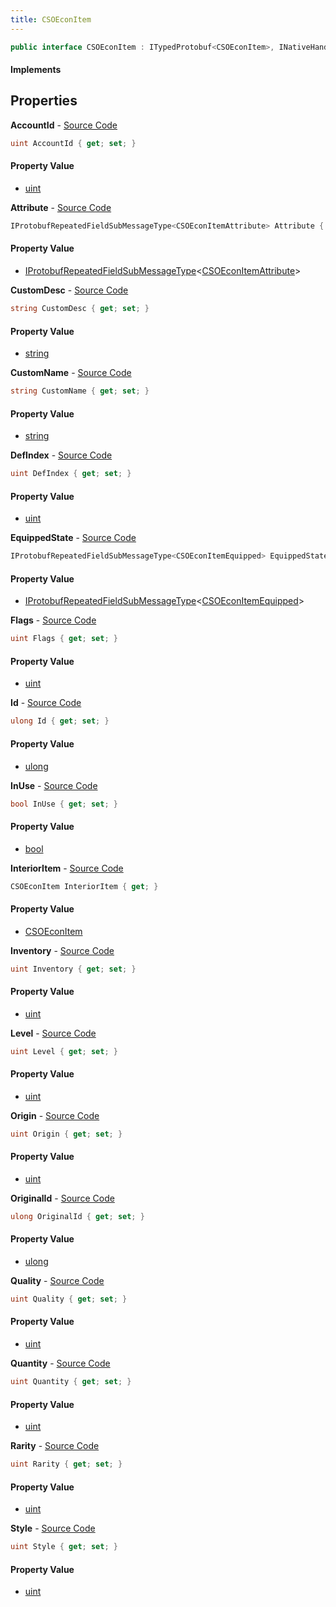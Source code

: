 ```yaml
---
title: CSOEconItem
---
```


```csharp
public interface CSOEconItem : ITypedProtobuf<CSOEconItem>, INativeHandle
```

#### Implements

## Properties

**AccountId** - [Source Code](https://github.com/swiftly-solution/swiftlys2/blob/main/managed/src/SwiftlyS2.Generated/Protobufs/Interfaces/CSOEconItem.cs#L16)

```csharp
uint AccountId { get; set; }
```

#### Property Value

- [uint](https://learn.microsoft.com/dotnet/api/system.uint32)

**Attribute** - [Source Code](https://github.com/swiftly-solution/swiftlys2/blob/main/managed/src/SwiftlyS2.Generated/Protobufs/Interfaces/CSOEconItem.cs#L46)

```csharp
IProtobufRepeatedFieldSubMessageType<CSOEconItemAttribute> Attribute { get; }
```

#### Property Value

- [IProtobufRepeatedFieldSubMessageType](/docs/api/shared/netmessages/iprotobufrepeatedfieldsubmessagetype-1)<[CSOEconItemAttribute](/docs/api/shared/protobufdefinitions/csoeconitemattribute)>

**CustomDesc** - [Source Code](https://github.com/swiftly-solution/swiftlys2/blob/main/managed/src/SwiftlyS2.Generated/Protobufs/Interfaces/CSOEconItem.cs#L43)

```csharp
string CustomDesc { get; set; }
```

#### Property Value

- [string](https://learn.microsoft.com/dotnet/api/system.string)

**CustomName** - [Source Code](https://github.com/swiftly-solution/swiftlys2/blob/main/managed/src/SwiftlyS2.Generated/Protobufs/Interfaces/CSOEconItem.cs#L40)

```csharp
string CustomName { get; set; }
```

#### Property Value

- [string](https://learn.microsoft.com/dotnet/api/system.string)

**DefIndex** - [Source Code](https://github.com/swiftly-solution/swiftlys2/blob/main/managed/src/SwiftlyS2.Generated/Protobufs/Interfaces/CSOEconItem.cs#L22)

```csharp
uint DefIndex { get; set; }
```

#### Property Value

- [uint](https://learn.microsoft.com/dotnet/api/system.uint32)

**EquippedState** - [Source Code](https://github.com/swiftly-solution/swiftlys2/blob/main/managed/src/SwiftlyS2.Generated/Protobufs/Interfaces/CSOEconItem.cs#L61)

```csharp
IProtobufRepeatedFieldSubMessageType<CSOEconItemEquipped> EquippedState { get; }
```

#### Property Value

- [IProtobufRepeatedFieldSubMessageType](/docs/api/shared/netmessages/iprotobufrepeatedfieldsubmessagetype-1)<[CSOEconItemEquipped](/docs/api/shared/protobufdefinitions/csoeconitemequipped)>

**Flags** - [Source Code](https://github.com/swiftly-solution/swiftlys2/blob/main/managed/src/SwiftlyS2.Generated/Protobufs/Interfaces/CSOEconItem.cs#L34)

```csharp
uint Flags { get; set; }
```

#### Property Value

- [uint](https://learn.microsoft.com/dotnet/api/system.uint32)

**Id** - [Source Code](https://github.com/swiftly-solution/swiftlys2/blob/main/managed/src/SwiftlyS2.Generated/Protobufs/Interfaces/CSOEconItem.cs#L13)

```csharp
ulong Id { get; set; }
```

#### Property Value

- [ulong](https://learn.microsoft.com/dotnet/api/system.uint64)

**InUse** - [Source Code](https://github.com/swiftly-solution/swiftlys2/blob/main/managed/src/SwiftlyS2.Generated/Protobufs/Interfaces/CSOEconItem.cs#L52)

```csharp
bool InUse { get; set; }
```

#### Property Value

- [bool](https://learn.microsoft.com/dotnet/api/system.boolean)

**InteriorItem** - [Source Code](https://github.com/swiftly-solution/swiftlys2/blob/main/managed/src/SwiftlyS2.Generated/Protobufs/Interfaces/CSOEconItem.cs#L49)

```csharp
CSOEconItem InteriorItem { get; }
```

#### Property Value

- [CSOEconItem](/docs/api/shared/protobufdefinitions/csoeconitem)

**Inventory** - [Source Code](https://github.com/swiftly-solution/swiftlys2/blob/main/managed/src/SwiftlyS2.Generated/Protobufs/Interfaces/CSOEconItem.cs#L19)

```csharp
uint Inventory { get; set; }
```

#### Property Value

- [uint](https://learn.microsoft.com/dotnet/api/system.uint32)

**Level** - [Source Code](https://github.com/swiftly-solution/swiftlys2/blob/main/managed/src/SwiftlyS2.Generated/Protobufs/Interfaces/CSOEconItem.cs#L28)

```csharp
uint Level { get; set; }
```

#### Property Value

- [uint](https://learn.microsoft.com/dotnet/api/system.uint32)

**Origin** - [Source Code](https://github.com/swiftly-solution/swiftlys2/blob/main/managed/src/SwiftlyS2.Generated/Protobufs/Interfaces/CSOEconItem.cs#L37)

```csharp
uint Origin { get; set; }
```

#### Property Value

- [uint](https://learn.microsoft.com/dotnet/api/system.uint32)

**OriginalId** - [Source Code](https://github.com/swiftly-solution/swiftlys2/blob/main/managed/src/SwiftlyS2.Generated/Protobufs/Interfaces/CSOEconItem.cs#L58)

```csharp
ulong OriginalId { get; set; }
```

#### Property Value

- [ulong](https://learn.microsoft.com/dotnet/api/system.uint64)

**Quality** - [Source Code](https://github.com/swiftly-solution/swiftlys2/blob/main/managed/src/SwiftlyS2.Generated/Protobufs/Interfaces/CSOEconItem.cs#L31)

```csharp
uint Quality { get; set; }
```

#### Property Value

- [uint](https://learn.microsoft.com/dotnet/api/system.uint32)

**Quantity** - [Source Code](https://github.com/swiftly-solution/swiftlys2/blob/main/managed/src/SwiftlyS2.Generated/Protobufs/Interfaces/CSOEconItem.cs#L25)

```csharp
uint Quantity { get; set; }
```

#### Property Value

- [uint](https://learn.microsoft.com/dotnet/api/system.uint32)

**Rarity** - [Source Code](https://github.com/swiftly-solution/swiftlys2/blob/main/managed/src/SwiftlyS2.Generated/Protobufs/Interfaces/CSOEconItem.cs#L64)

```csharp
uint Rarity { get; set; }
```

#### Property Value

- [uint](https://learn.microsoft.com/dotnet/api/system.uint32)

**Style** - [Source Code](https://github.com/swiftly-solution/swiftlys2/blob/main/managed/src/SwiftlyS2.Generated/Protobufs/Interfaces/CSOEconItem.cs#L55)

```csharp
uint Style { get; set; }
```

#### Property Value

- [uint](https://learn.microsoft.com/dotnet/api/system.uint32)

